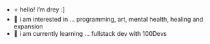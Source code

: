 - ⭐️ hello! i’m drey :]
- 🧠 i am interested in ... programming, art, mental health, healing and expansion
- 🌱 i am currently learning ... fullstack dev with 100Devs

<!---
dreymotoh/dreymotoh is a ✨ special ✨ repository because its `README.md` (this file) appears on your GitHub profile.
You can click the Preview link to take a look at your changes.
--->
